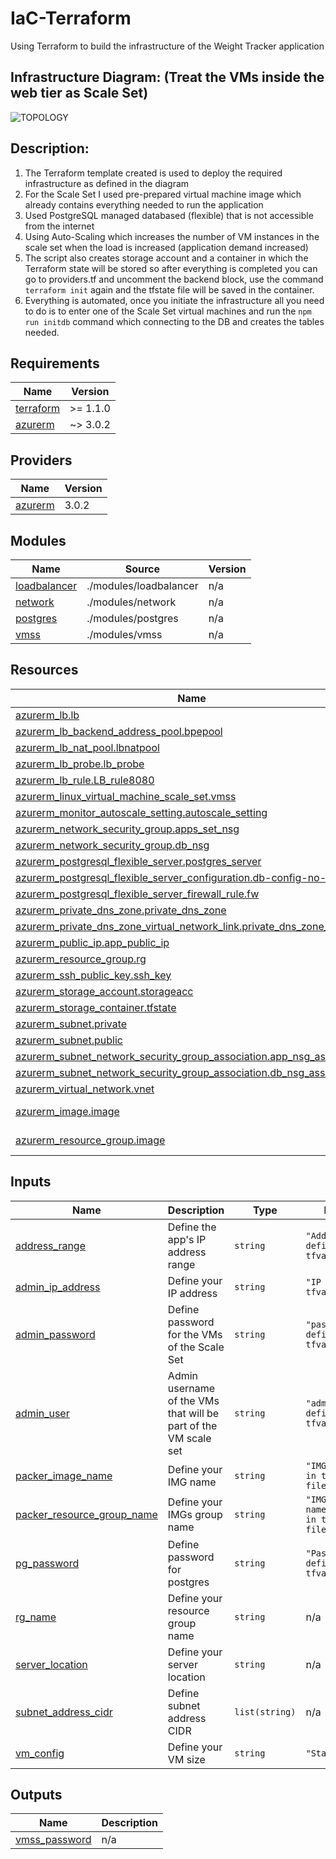 # IaC-Terraform
Using Terraform to build the infrastructure of the Weight Tracker application

## Infrastructure Diagram: (Treat the VMs inside the web tier as Scale Set)
![TOPOLOGY](https://user-images.githubusercontent.com/88583978/173969411-c62c8e3d-83ec-40d5-afd7-db42da983d7a.png)

## Description:
1. The Terraform template created is used to deploy the required infrastructure as defined in the diagram
2. For the Scale Set I used pre-prepared virtual machine image which already contains everything needed to run the application
3. Used PostgreSQL managed databased (flexible) that is not accessible from the internet
4. Using Auto-Scaling which increases the number of VM instances in the scale set when the load is increased (application demand increased)
5. The script also creates storage account and a container in which the Terraform state will be stored so after everything is completed you can go to providers.tf and uncomment the backend block, use the command ```terraform init``` again and the tfstate file will be saved in the container.
6. Everything is automated, once you initiate the infrastructure all you need to do is to enter one of the Scale Set virtual machines and run the ```npm run initdb``` command which connecting to the DB and creates the tables needed.

## Requirements

| Name | Version |
|------|---------|
| <a name="requirement_terraform"></a> [terraform](#requirement\_terraform) | >= 1.1.0 |
| <a name="requirement_azurerm"></a> [azurerm](#requirement\_azurerm) | ~> 3.0.2 |

## Providers

| Name | Version |
|------|---------|
| <a name="provider_azurerm"></a> [azurerm](#provider\_azurerm) | 3.0.2 |

## Modules

| Name | Source | Version |
|------|--------|---------|
| <a name="module_loadbalancer"></a> [loadbalancer](#module\_loadbalancer) | ./modules/loadbalancer | n/a |
| <a name="module_network"></a> [network](#module\_network) | ./modules/network | n/a |
| <a name="module_postgres"></a> [postgres](#module\_postgres) | ./modules/postgres | n/a |
| <a name="module_vmss"></a> [vmss](#module\_vmss) | ./modules/vmss | n/a |

## Resources

| Name | Type |
|------|------|
| [azurerm_lb.lb](https://registry.terraform.io/providers/hashicorp/azurerm/latest/docs/resources/lb) | resource |
| [azurerm_lb_backend_address_pool.bpepool](https://registry.terraform.io/providers/hashicorp/azurerm/latest/docs/resources/lb_backend_address_pool) | resource |
| [azurerm_lb_nat_pool.lbnatpool](https://registry.terraform.io/providers/hashicorp/azurerm/latest/docs/resources/lb_nat_pool) | resource |
| [azurerm_lb_probe.lb_probe](https://registry.terraform.io/providers/hashicorp/azurerm/latest/docs/resources/lb_probe) | resource |
| [azurerm_lb_rule.LB_rule8080](https://registry.terraform.io/providers/hashicorp/azurerm/latest/docs/resources/lb_rule) | resource |
| [azurerm_linux_virtual_machine_scale_set.vmss](https://registry.terraform.io/providers/hashicorp/azurerm/latest/docs/resources/linux_virtual_machine_scale_set) | resource |
| [azurerm_monitor_autoscale_setting.autoscale_setting](https://registry.terraform.io/providers/hashicorp/azurerm/latest/docs/resources/monitor_autoscale_setting) | resource |
| [azurerm_network_security_group.apps_set_nsg](https://registry.terraform.io/providers/hashicorp/azurerm/latest/docs/resources/network_security_group) | resource |
| [azurerm_network_security_group.db_nsg](https://registry.terraform.io/providers/hashicorp/azurerm/latest/docs/resources/network_security_group) | resource |
| [azurerm_postgresql_flexible_server.postgres_server](https://registry.terraform.io/providers/hashicorp/azurerm/latest/docs/resources/postgresql_flexible_server) | resource |
| [azurerm_postgresql_flexible_server_configuration.db-config-no-ssl](https://registry.terraform.io/providers/hashicorp/azurerm/latest/docs/resources/postgresql_flexible_server_configuration) | resource |
| [azurerm_postgresql_flexible_server_firewall_rule.fw](https://registry.terraform.io/providers/hashicorp/azurerm/latest/docs/resources/postgresql_flexible_server_firewall_rule) | resource |
| [azurerm_private_dns_zone.private_dns_zone](https://registry.terraform.io/providers/hashicorp/azurerm/latest/docs/resources/private_dns_zone) | resource |
| [azurerm_private_dns_zone_virtual_network_link.private_dns_zone_vnl](https://registry.terraform.io/providers/hashicorp/azurerm/latest/docs/resources/private_dns_zone_virtual_network_link) | resource |
| [azurerm_public_ip.app_public_ip](https://registry.terraform.io/providers/hashicorp/azurerm/latest/docs/resources/public_ip) | resource |
| [azurerm_resource_group.rg](https://registry.terraform.io/providers/hashicorp/azurerm/latest/docs/resources/resource_group) | resource |
| [azurerm_ssh_public_key.ssh_key](https://registry.terraform.io/providers/hashicorp/azurerm/latest/docs/resources/ssh_public_key) | resource |
| [azurerm_storage_account.storageacc](https://registry.terraform.io/providers/hashicorp/azurerm/latest/docs/resources/storage_account) | resource |
| [azurerm_storage_container.tfstate](https://registry.terraform.io/providers/hashicorp/azurerm/latest/docs/resources/storage_container) | resource |
| [azurerm_subnet.private](https://registry.terraform.io/providers/hashicorp/azurerm/latest/docs/resources/subnet) | resource |
| [azurerm_subnet.public](https://registry.terraform.io/providers/hashicorp/azurerm/latest/docs/resources/subnet) | resource |
| [azurerm_subnet_network_security_group_association.app_nsg_association](https://registry.terraform.io/providers/hashicorp/azurerm/latest/docs/resources/subnet_network_security_group_association) | resource |
| [azurerm_subnet_network_security_group_association.db_nsg_association](https://registry.terraform.io/providers/hashicorp/azurerm/latest/docs/resources/subnet_network_security_group_association) | resource |
| [azurerm_virtual_network.vnet](https://registry.terraform.io/providers/hashicorp/azurerm/latest/docs/resources/virtual_network) | resource |
| [azurerm_image.image](https://registry.terraform.io/providers/hashicorp/azurerm/latest/docs/data-sources/image) | data source |
| [azurerm_resource_group.image](https://registry.terraform.io/providers/hashicorp/azurerm/latest/docs/data-sources/resource_group) | data source |


## Inputs

| Name | Description | Type | Default | Required |
|------|-------------|------|---------|:--------:|
| <a name="input_address_range"></a> [address\_range](#input\_address\_range) | Define the app's IP address range | `string` | `"Address range defined in tfvars file"` | no |
| <a name="input_admin_ip_address"></a> [admin\_ip\_address](#input\_admin\_ip\_address) | Define your IP address | `string` | `"IP defined in tfvars file"` | no |
| <a name="input_admin_password"></a> [admin\_password](#input\_admin\_password) | Define password for the VMs of the Scale Set | `string` | `"password is defined in tfvars file"` | no |
| <a name="input_admin_user"></a> [admin\_user](#input\_admin\_user) | Admin username of the VMs that will be part of the VM scale set | `string` | `"admin user defined in tfvars file"` | no |
| <a name="input_packer_image_name"></a> [packer\_image\_name](#input\_packer\_image\_name) | Define your IMG name | `string` | `"IMG defined in tfvars file"` | no |
| <a name="input_packer_resource_group_name"></a> [packer\_resource\_group\_name](#input\_packer\_resource\_group\_name) | Define your IMGs group name | `string` | `"IMGs group name defined in tfvars file"` | no |
| <a name="input_pg_password"></a> [pg\_password](#input\_pg\_password) | Define password for postgres | `string` | `"Password defined in tfvars file"` | no |
| <a name="input_rg_name"></a> [rg\_name](#input\_rg\_name) | Define your resource group name | `string` | n/a | yes |
| <a name="input_server_location"></a> [server\_location](#input\_server\_location) | Define your server location | `string` | n/a | yes |
| <a name="input_subnet_address_cidr"></a> [subnet\_address\_cidr](#input\_subnet\_address\_cidr) | Define subnet address CIDR | `list(string)` | n/a | no |
| <a name="input_vm_config"></a> [vm\_config](#input\_vm\_config) | Define your VM size | `string` | `"Standard_B2s"` | no |

## Outputs

| Name | Description |
|------|-------------|
| <a name="output_vmss_password"></a> [vmss\_password](#output\_vmss\_password) | n/a |
